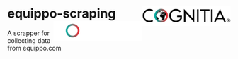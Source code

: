 # equippo-scraping <img src=logo/cognitia-l.png#gh-light-mode-only width="200" align="right"> <img src=logo/cognitia-d.png#gh-dark-mode-only width="200" align="right">
A scrapper for collecting data from equippo.com
